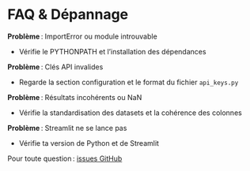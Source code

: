 # FAQ & Dépannage

**Problème** : ImportError ou module introuvable
- Vérifie le PYTHONPATH et l’installation des dépendances

**Problème** : Clés API invalides
- Regarde la section configuration et le format du fichier `api_keys.py`

**Problème** : Résultats incohérents ou NaN
- Vérifie la standardisation des datasets et la cohérence des colonnes

**Problème** : Streamlit ne se lance pas
- Vérifie ta version de Python et de Streamlit

Pour toute question : [issues GitHub](https://github.com/votreorg/morningstar/issues)
